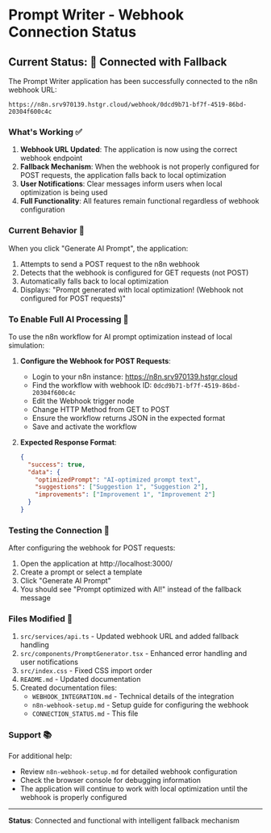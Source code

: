 # Prompt Writer - Webhook Connection Status

## Current Status: 🔌 Connected with Fallback

The Prompt Writer application has been successfully connected to the n8n webhook URL:
```
https://n8n.srv970139.hstgr.cloud/webhook/0dcd9b71-bf7f-4519-86bd-20304f600c4c
```

### What's Working ✅

1. **Webhook URL Updated**: The application is now using the correct webhook endpoint
2. **Fallback Mechanism**: When the webhook is not properly configured for POST requests, the application falls back to local optimization
3. **User Notifications**: Clear messages inform users when local optimization is being used
4. **Full Functionality**: All features remain functional regardless of webhook configuration

### Current Behavior 📝

When you click "Generate AI Prompt", the application:
1. Attempts to send a POST request to the n8n webhook
2. Detects that the webhook is configured for GET requests (not POST)
3. Automatically falls back to local optimization
4. Displays: "Prompt generated with local optimization! (Webhook not configured for POST requests)"

### To Enable Full AI Processing 🔧

To use the n8n workflow for AI prompt optimization instead of local simulation:

1. **Configure the Webhook for POST Requests**:
   - Login to your n8n instance: https://n8n.srv970139.hstgr.cloud
   - Find the workflow with webhook ID: `0dcd9b71-bf7f-4519-86bd-20304f600c4c`
   - Edit the Webhook trigger node
   - Change HTTP Method from GET to POST
   - Ensure the workflow returns JSON in the expected format
   - Save and activate the workflow

2. **Expected Response Format**:
   ```json
   {
     "success": true,
     "data": {
       "optimizedPrompt": "AI-optimized prompt text",
       "suggestions": ["Suggestion 1", "Suggestion 2"],
       "improvements": ["Improvement 1", "Improvement 2"]
     }
   }
   ```

### Testing the Connection 🧪

After configuring the webhook for POST requests:
1. Open the application at http://localhost:3000/
2. Create a prompt or select a template
3. Click "Generate AI Prompt"
4. You should see "Prompt optimized with AI!" instead of the fallback message

### Files Modified 📁

1. `src/services/api.ts` - Updated webhook URL and added fallback handling
2. `src/components/PromptGenerator.tsx` - Enhanced error handling and user notifications
3. `src/index.css` - Fixed CSS import order
4. `README.md` - Updated documentation
5. Created documentation files:
   - `WEBHOOK_INTEGRATION.md` - Technical details of the integration
   - `n8n-webhook-setup.md` - Setup guide for configuring the webhook
   - `CONNECTION_STATUS.md` - This file

### Support 📚

For additional help:
- Review `n8n-webhook-setup.md` for detailed webhook configuration
- Check the browser console for debugging information
- The application will continue to work with local optimization until the webhook is properly configured

---

**Status**: Connected and functional with intelligent fallback mechanism